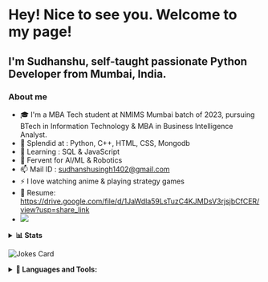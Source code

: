 # Hey! Nice to see you. Welcome to my page!
## I'm Sudhanshu, self-taught passionate Python Developer from Mumbai, India. 

### About me 
- 🎓 I'm a MBA Tech student at NMIMS Mumbai batch of 2023, pursuing BTech in Information Technology & MBA in Business Intelligence Analyst.
- 💪 Splendid at : Python, C++, HTML, CSS, Mongodb
- 👀 Learning : SQL & JavaScript
- 🌟 Fervent for AI/ML & Robotics
- 📫 Mail ID : sudhanshusingh1402@gmail.com
- ⚡ I love watching anime & playing strategy games
- 📝 Resume: https://drive.google.com/file/d/1JaWdla59LsTuzC4KJMDsV3rjsjbCfCER/view?usp=share_link
- [![](https://img.shields.io/badge/linkedin-%230077B5.svg?style=for-the-badge&logo=linkedin)](https://www.linkedin.com/in/sudhanshusingh1402/)

<details>
    <summary><b> 📊 Stats </b></summary><br/>  
    
[![Top Langs](https://github-readme-stats.vercel.app/api/top-langs/?username=sudhanshu1402&layout=compact&show_icons=true&theme=dark)](https://github.com/sudhanshu1402/github-readme-stats) 
    
[![sudhanshu1402's GitHub stats-Dark](https://github-readme-stats.vercel.app/api?username=sudhanshu1402&show_icons=true&theme=dark)](https://github.com/sudhanshu1402/github-readme-stats#gh-dark-mode-only) 
[![sudhanshu1402's GitHub stats-Light](https://github-readme-stats.vercel.app/api?username=sudhanshu1402&show_icons=true&theme=dark)](https://github.com/sudhanshu1402/github-readme-stats#gh-light-mode-only) 
    
<img src="https://github-readme-streak-stats.herokuapp.com/?user=sudhanshu1402&show_icons=true&theme=dark"/>

</details>
    
![Jokes Card](https://readme-jokes.vercel.app/api)


<details>
    <summary><b> 🔧 Languages and Tools: </b></summary><br/>
    
<code><img width="10%" src="https://cdn.jsdelivr.net/gh/devicons/devicon/icons/codepen/codepen-plain.svg" /></code> <code><img width="10%" src="https://cdn.jsdelivr.net/gh/devicons/devicon/icons/figma/figma-plain.svg" /></code> <code><img width="10%" src="https://cdn.jsdelivr.net/gh/devicons/devicon/icons/git/git-original-wordmark.svg" /> </code> <code><img width="10%" src="https://cdn.jsdelivr.net/gh/devicons/devicon/icons/github/github-original-wordmark.svg" /></code> <code> <img width="10%" src="https://cdn.jsdelivr.net/gh/devicons/devicon/icons/html5/html5-original-wordmark.svg" /> </code> <code><img width="10%" src="https://cdn.jsdelivr.net/gh/devicons/devicon/icons/intellij/intellij-original-wordmark.svg" /> </code> <code><img width="10%" src="https://cdn.jsdelivr.net/gh/devicons/devicon/icons/jupyter/jupyter-original-wordmark.svg" /></code> <code> <img width="10%" src="https://cdn.jsdelivr.net/gh/devicons/devicon/icons/kaggle/kaggle-original-wordmark.svg" /> </code> <code><img width="10%" src="https://cdn.jsdelivr.net/gh/devicons/devicon/icons/linux/linux-original.svg" /> </code> <code><img width="10%" src="https://cdn.jsdelivr.net/gh/devicons/devicon/icons/matlab/matlab-original.svg" /> </code> <code><img width="10%" src="https://cdn.jsdelivr.net/gh/devicons/devicon/icons/mongodb/mongodb-original-wordmark.svg" /> </code> <code><img width="10%" src="https://cdn.jsdelivr.net/gh/devicons/devicon/icons/javascript/javascript-original.svg" /></code> <code> <img width="10%" src="https://cdn.jsdelivr.net/gh/devicons/devicon/icons/mysql/mysql-original-wordmark.svg" /> </code> <code><img width="10%" src="https://cdn.jsdelivr.net/gh/devicons/devicon/icons/nodejs/nodejs-original-wordmark.svg" /> </code> <code><img width="10%" src="https://cdn.jsdelivr.net/gh/devicons/devicon/icons/numpy/numpy-original-wordmark.svg" /></code> <code> <img width="10%" src="https://cdn.jsdelivr.net/gh/devicons/devicon/icons/photoshop/photoshop-plain.svg" /> </code> <code><img width="10%" src="https://cdn.jsdelivr.net/gh/devicons/devicon/icons/premierepro/premierepro-original.svg" /> </code> <code><img width="10%" src="https://cdn.jsdelivr.net/gh/devicons/devicon/icons/pycharm/pycharm-original-wordmark.svg" /> </code> <code><img width="10%" src="https://cdn.jsdelivr.net/gh/devicons/devicon/icons/python/python-original-wordmark.svg" /></code> <code> <img width="10%" src="https://cdn.jsdelivr.net/gh/devicons/devicon/icons/r/r-original.svg" /> </code> <code><img width="10%" src="https://cdn.jsdelivr.net/gh/devicons/devicon/icons/rstudio/rstudio-original.svg" /> </code> <code><img width="10%" src="https://cdn.jsdelivr.net/gh/devicons/devicon/icons/selenium/selenium-original.svg" /> </code> <code><img width="10%" src="https://cdn.jsdelivr.net/gh/devicons/devicon/icons/slack/slack-original-wordmark.svg" /> </code> <code><img width="10%" src="https://cdn.jsdelivr.net/gh/devicons/devicon/icons/spss/spss-original.svg" /> </code> <code><img width="10%" src="https://cdn.jsdelivr.net/gh/devicons/devicon/icons/tensorflow/tensorflow-line-wordmark.svg" /></code> <code> <img width="10%" src="https://cdn.jsdelivr.net/gh/devicons/devicon/icons/ubuntu/ubuntu-plain-wordmark.svg" /></code> <code> <img width="10%" src="https://cdn.jsdelivr.net/gh/devicons/devicon/icons/visualstudio/visualstudio-plain-wordmark.svg" /></code> <code> <img width="10%" src="https://cdn.jsdelivr.net/gh/devicons/devicon/icons/vscode/vscode-plain-wordmark.svg" /></code> <code> <img width="10%" src="https://cdn.jsdelivr.net/gh/devicons/devicon/icons/opencv/opencv-plain-wordmark.svg" />
    </code
    </details>
